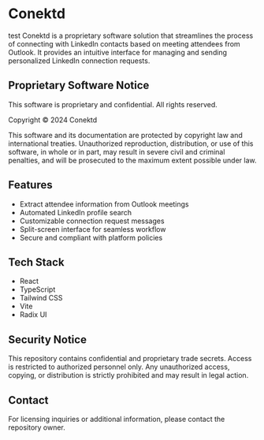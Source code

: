 # Conektd
test
Conektd is a proprietary software solution that streamlines the process of connecting with LinkedIn contacts based on meeting attendees from Outlook. It provides an intuitive interface for managing and sending personalized LinkedIn connection requests.

## Proprietary Software Notice

This software is proprietary and confidential. All rights reserved.

Copyright © 2024 Conektd

This software and its documentation are protected by copyright law and international treaties. Unauthorized reproduction, distribution, or use of this software, in whole or in part, may result in severe civil and criminal penalties, and will be prosecuted to the maximum extent possible under law.

## Features

- Extract attendee information from Outlook meetings
- Automated LinkedIn profile search
- Customizable connection request messages
- Split-screen interface for seamless workflow
- Secure and compliant with platform policies

## Tech Stack

- React
- TypeScript
- Tailwind CSS
- Vite
- Radix UI

## Security Notice

This repository contains confidential and proprietary trade secrets. Access is restricted to authorized personnel only. Any unauthorized access, copying, or distribution is strictly prohibited and may result in legal action.

## Contact

For licensing inquiries or additional information, please contact the repository owner.